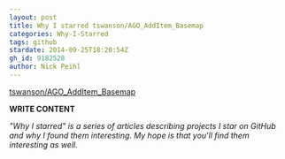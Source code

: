 ```yaml
---
layout: post
title: Why I starred tswanson/AGO_AddItem_Basemap
categories: Why-I-Starred
tags: github
stardate: 2014-09-25T18:20:54Z
gh_id: 9182528
author: Nick Peihl
---
```


[tswanson/AGO_AddItem_Basemap](star.repo.html_url)

**WRITE CONTENT**

*"Why I starred" is a series of articles describing projects I star on GitHub and why I found them interesting. My hope is that you'll find them interesting as well.*

